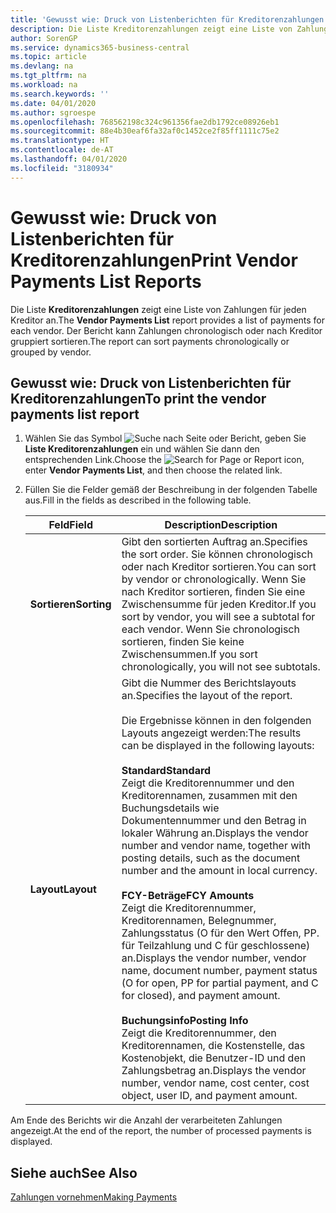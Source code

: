 ```yaml
---
title: 'Gewusst wie: Druck von Listenberichten für Kreditorenzahlungen'
description: Die Liste Kreditorenzahlungen zeigt eine Liste von Zahlungen für jeden Kreditor an. Der Bericht kann Zahlungen chronologisch oder nach Kreditor gruppiert sortieren.
author: SorenGP
ms.service: dynamics365-business-central
ms.topic: article
ms.devlang: na
ms.tgt_pltfrm: na
ms.workload: na
ms.search.keywords: ''
ms.date: 04/01/2020
ms.author: sgroespe
ms.openlocfilehash: 768562198c324c961356fae2db1792ce08926eb1
ms.sourcegitcommit: 88e4b30eaf6fa32af0c1452ce2f85ff1111c75e2
ms.translationtype: HT
ms.contentlocale: de-AT
ms.lasthandoff: 04/01/2020
ms.locfileid: "3180934"
---
```

# <a name="print-vendor-payments-list-reports"></a><span data-ttu-id="f3523-104">Gewusst wie: Druck von Listenberichten für Kreditorenzahlungen</span><span class="sxs-lookup"><span data-stu-id="f3523-104">Print Vendor Payments List Reports</span></span>
<span data-ttu-id="f3523-105">Die Liste **Kreditorenzahlungen** zeigt eine Liste von Zahlungen für jeden Kreditor an.</span><span class="sxs-lookup"><span data-stu-id="f3523-105">The **Vendor Payments List** report provides a list of payments for each vendor.</span></span> <span data-ttu-id="f3523-106">Der Bericht kann Zahlungen chronologisch oder nach Kreditor gruppiert sortieren.</span><span class="sxs-lookup"><span data-stu-id="f3523-106">The report can sort payments chronologically or grouped by vendor.</span></span>  

## <a name="to-print-the-vendor-payments-list-report"></a><span data-ttu-id="f3523-107">Gewusst wie: Druck von Listenberichten für Kreditorenzahlungen</span><span class="sxs-lookup"><span data-stu-id="f3523-107">To print the vendor payments list report</span></span>  

1.  <span data-ttu-id="f3523-108">Wählen Sie das Symbol ![Suche nach Seite oder Bericht](../../media/ui-search/search_small.png "Suche nach Seiten- oder Berichtssymbolen"), geben Sie **Liste Kreditorenzahlungen** ein und wählen Sie dann den entsprechenden Link.</span><span class="sxs-lookup"><span data-stu-id="f3523-108">Choose the ![Search for Page or Report](../../media/ui-search/search_small.png "Search for Page or Report icon") icon, enter **Vendor Payments List**, and then choose the related link.</span></span>  
2.  <span data-ttu-id="f3523-109">Füllen Sie die Felder gemäß der Beschreibung in der folgenden Tabelle aus.</span><span class="sxs-lookup"><span data-stu-id="f3523-109">Fill in the fields as described in the following table.</span></span>  

    |<span data-ttu-id="f3523-110">Feld</span><span class="sxs-lookup"><span data-stu-id="f3523-110">Field</span></span>|<span data-ttu-id="f3523-111">Description</span><span class="sxs-lookup"><span data-stu-id="f3523-111">Description</span></span>|  
    |---------------------------------|---------------------------------------|  
    |<span data-ttu-id="f3523-112">**Sortieren**</span><span class="sxs-lookup"><span data-stu-id="f3523-112">**Sorting**</span></span>|<span data-ttu-id="f3523-113">Gibt den sortierten Auftrag an.</span><span class="sxs-lookup"><span data-stu-id="f3523-113">Specifies the sort order.</span></span> <span data-ttu-id="f3523-114">Sie können chronologisch oder nach Kreditor sortieren.</span><span class="sxs-lookup"><span data-stu-id="f3523-114">You can sort by vendor or chronologically.</span></span> <span data-ttu-id="f3523-115">Wenn Sie nach Kreditor sortieren, finden Sie eine Zwischensumme für jeden Kreditor.</span><span class="sxs-lookup"><span data-stu-id="f3523-115">If you sort by vendor, you will see a subtotal for each vendor.</span></span> <span data-ttu-id="f3523-116">Wenn Sie chronologisch sortieren, finden Sie keine Zwischensummen.</span><span class="sxs-lookup"><span data-stu-id="f3523-116">If you sort chronologically, you will not see subtotals.</span></span>|  
    |<span data-ttu-id="f3523-117">**Layout**</span><span class="sxs-lookup"><span data-stu-id="f3523-117">**Layout**</span></span>|<span data-ttu-id="f3523-118">Gibt die Nummer des Berichtslayouts an.</span><span class="sxs-lookup"><span data-stu-id="f3523-118">Specifies the layout of the report.</span></span><br /><br /> <span data-ttu-id="f3523-119">Die Ergebnisse können in den folgenden Layouts angezeigt werden:</span><span class="sxs-lookup"><span data-stu-id="f3523-119">The results can be displayed in the following layouts:</span></span><br /><br /> <span data-ttu-id="f3523-120">**Standard**</span><span class="sxs-lookup"><span data-stu-id="f3523-120">**Standard**</span></span><br /> <span data-ttu-id="f3523-121">Zeigt die Kreditorennummer und den Kreditorennamen, zusammen mit den Buchungsdetails wie Dokumentennummer und den Betrag in lokaler Währung an.</span><span class="sxs-lookup"><span data-stu-id="f3523-121">Displays the vendor number and vendor name, together with posting details, such as the document number and the amount in local currency.</span></span><br /><br /> <span data-ttu-id="f3523-122">**FCY-Beträge**</span><span class="sxs-lookup"><span data-stu-id="f3523-122">**FCY Amounts**</span></span><br /> <span data-ttu-id="f3523-123">Zeigt die Kreditorennummer, Kreditorennamen, Belegnummer, Zahlungsstatus (O für den Wert Offen, PP. für Teilzahlung und C für geschlossene) an.</span><span class="sxs-lookup"><span data-stu-id="f3523-123">Displays the vendor number, vendor name, document number, payment status (O for open, PP for partial payment, and C for closed), and payment amount.</span></span><br /><br /> <span data-ttu-id="f3523-124">**Buchungsinfo**</span><span class="sxs-lookup"><span data-stu-id="f3523-124">**Posting Info**</span></span><br /> <span data-ttu-id="f3523-125">Zeigt die Kreditorennummer, den Kreditorennamen, die Kostenstelle, das Kostenobjekt, die Benutzer-ID und den Zahlungsbetrag an.</span><span class="sxs-lookup"><span data-stu-id="f3523-125">Displays the vendor number, vendor name, cost center, cost object, user ID, and payment amount.</span></span>|  

 <span data-ttu-id="f3523-126">Am Ende des Berichts wir die Anzahl der verarbeiteten Zahlungen angezeigt.</span><span class="sxs-lookup"><span data-stu-id="f3523-126">At the end of the report, the number of processed payments is displayed.</span></span>  

## <a name="see-also"></a><span data-ttu-id="f3523-127">Siehe auch</span><span class="sxs-lookup"><span data-stu-id="f3523-127">See Also</span></span>  
[<span data-ttu-id="f3523-128">Zahlungen vornehmen</span><span class="sxs-lookup"><span data-stu-id="f3523-128">Making Payments</span></span>](../../payables-make-payments.md)
